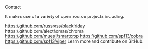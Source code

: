 Contact

It makes use of a variety of open source projects including:

https://github.com/russross/blackfriday
https://github.com/alecthomas/chroma
https://github.com/muesli/smartcrop
https://github.com/spf13/cobra
https://github.com/spf13/viper
Learn more and contribute on GitHub.
